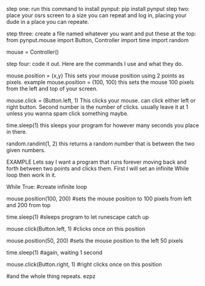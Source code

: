 step one: run this command to install pynput:
    pip install pynput
step two: place your osrs screen to a size you can repeat and log in, placing your dude in a place you can repeate. 

step three: create a file named whatever you want and put these at the top:
  from pynput.mouse import Button, Controller
  import time
  import random

  mouse = Controller()

step four: code it out. Here are the commands I use and what they do.

mouse.position = (x,y)
This sets your mouse position using 2 points as pixels.
example mouse.position = (100, 100) 
this sets the mouse 100 pixels from the left and top of your screen.

mouse.click = (Button.left, 1)
This clicks your mouse. can click either left or right button. Second number is the number of clicks. usually leave it at 1 unless you wanna spam click something maybe.

time.sleep(1)
this sleeps your program for however many seconds you place in there. 

random.randint(1, 2)
this returns a random number that is between the two given numbers. 


EXAMPLE
Lets say I want a program that runs forever moving back and forth between two points and clicks them. First I will set an infinite While loop then work in it.

While True:
#create infinite loop

  mouse.position(100, 200)
#sets the mouse position to 100 pixels from left and 200 from top

  time.sleep(1)
#sleeps program to let runescape catch up

  mouse.click(Button.left, 1)
#clicks once on this position

  mouse.position(50, 200)
#sets the mouse position to the left 50 pixels

  time.sleep(1)
#again, waiting 1 second

  mouse.click(Button.right, 1)
#right clicks once on this position

#and the whole thing repeats. ezpz

